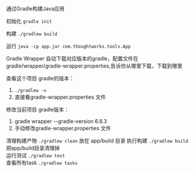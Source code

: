 通过Gradle构建Java应用

初始化 `gradle init`

构建 `./gradlew build`

运行 `java -cp app.jar com.thoughtworks.tools.App`


Gradle Wrapper
自动下载对应版本的gradle，配置文件在gradle/wrapper/gradle-wrapper.properties,告诉你从哪里下载，下载到哪里


查看这个项目 gradle的版本：
1. `./gradlew -v`
2. 直接看gradle-wrapper.properties 文件

修改当前项目 gradle版本：
1. gradle wrapper --gradle-version 6.8.3
2. 手动修改gradle-wrapper.properties 文件


清理构建产物 `./gradlew clean`  放在 app/build 目录
执行构建 `./gradlew build` 把app/build目录清理掉  
运行测试 `./gradlew test`   
查看所有task `./gradlew tasks`   
